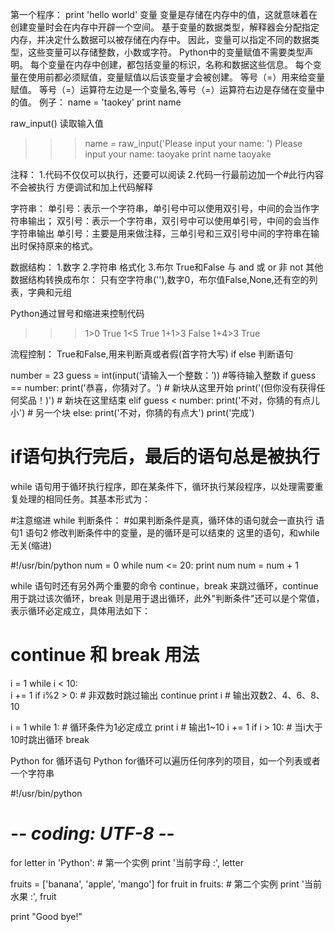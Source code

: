 第一个程序：
	print 'hello world'
变量
变量是存储在内存中的值，这就意味着在创建变量时会在内存中开辟一个空间。
基于变量的数据类型，解释器会分配指定内存，并决定什么数据可以被存储在内存中。
因此，变量可以指定不同的数据类型，这些变量可以存储整数，小数或字符。
Python中的变量赋值不需要类型声明。
每个变量在内存中创建，都包括变量的标识，名称和数据这些信息。
每个变量在使用前都必须赋值，变量赋值以后该变量才会被创建。
等号（=）用来给变量赋值。
等号（=）运算符左边是一个变量名,等号（=）运算符右边是存储在变量中的值。
例子：
name = 'taokey'
print name

raw_input()
	读取输入值
>>> name = raw_input('Please input your name: ')
Please input your name: taoyake
>>> print name
taoyake

注释：
1.代码不仅仅可以执行，还要可以阅读
2.代码一行最前边加一个#此行内容不会被执行
方便调试和加上代码解释

字符串：
单引号：表示一个字符串，单引号中可以使用双引号，中间的会当作字符串输出；
双引号：表示一个字符串，双引号中可以使用单引号，中间的会当作字符串输出
单引号：主要是用来做注释，三单引号和三双引号中间的字符串在输出时保持原来的格式。



数据结构：
	1.数字
	2.字符串
		格式化
	3.布尔
		True和False
		与 and
		或 or
		非 not
		其他数据结构转换成布尔：
			只有空字符串(''),数字0，布尔值False,None,还有空的列表，字典和元组

Python通过冒号和缩进来控制代码			

>>> 1>0
True
>>> 1<5
True
>>> 1+1>3
False
>>> 1+4>3
True

流程控制：
True和False,用来判断真或者假(首字符大写)
if else 判断语句

number = 23
guess = int(input(‘请输入一个整数：’)) #等待输入整数
if guess == number:
    print('恭喜，你猜对了。')    # 新块从这里开始
    print('(但你没有获得任何奖品！)')    # 新块在这里结束
elif guess < number:
    print('不对，你猜的有点儿小')    # 另一个块
else:
    print('不对，你猜的有点大')
print('完成')
# if语句执行完后，最后的语句总是被执行


while
语句用于循环执行程序，即在某条件下，循环执行某段程序，以处理需要重复处理的相同任务。其基本形式为：

#注意缩进
while 判断条件：
	#如果判断条件是真，循环体的语句就会一直执行
	语句1
	语句2
	修改判断条件中的变量，是的循环是可以结束的
这里的语句，和while无关(缩进)	

#!/usr/bin/python
num = 0
while num <= 20:
    print num
    num = num + 1

while 语句时还有另外两个重要的命令 continue，break 来跳过循环，continue 用于跳过该次循环，break 则是用于退出循环，此外"判断条件"还可以是个常值，表示循环必定成立，具体用法如下：

# continue 和 break 用法
i = 1
while i < 10:  
  i += 1
  if i%2 > 0:   # 非双数时跳过输出
    continue
  print i     # 输出双数2、4、6、8、10
 
i = 1
while 1:      # 循环条件为1必定成立
  print i     # 输出1~10
  i += 1
  if i > 10:   # 当i大于10时跳出循环
    break

Python for 循环语句
Python for循环可以遍历任何序列的项目，如一个列表或者一个字符串

#!/usr/bin/python
# -*- coding: UTF-8 -*-
 
for letter in 'Python':     # 第一个实例
   print '当前字母 :', letter
 
fruits = ['banana', 'apple',  'mango']
for fruit in fruits:        # 第二个实例
   print '当前水果 :', fruit
 
print "Good bye!"



